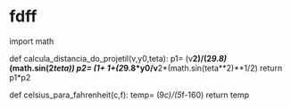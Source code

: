 # fdff
import math

def calcula_distancia_do_projetil(v,y0,teta):
    p1= (v**2)/(2*9.8)*(math.sin(2*teta))
    p2= (1+ 1+(2*9.8*y0/v**2*(math.sin(teta**2)**1/2)
    return p1*p2


def celsius_para_fahrenheit(c,f):
    temp= (9*c)/(5*f-160)
    return temp
